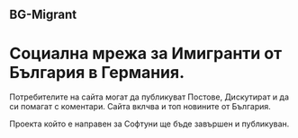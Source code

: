 ## BG-Migrant
# Социална мрежа за Имигранти от България в Германия.
Потребителите на сайта могат да публикуват Постове, Дискутират и да си помагат с коментари. Сайта вклчва и топ новините от България.

Проектa който е направен за Cофтуни ще бъде завършен и публикуван.
